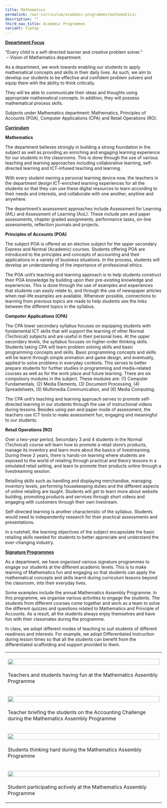 ```yaml
---
title: Mathematics
permalink: /our-curriculum/academic-programmes/mathematics/
description: ""
third_nav_title: Academic Programmes
variant: tiptap
---
```

<p><strong><u>Department Focus</u></strong>
</p>
<p>“Every child is a self-directed learner and creative problem solver.”
<br>&nbsp;– Vision of Mathematics department.</p>
<p>As&nbsp;a department, we work towards enabling our students to apply mathematical
concepts and skills in their daily lives. As such, we aim to develop our
students to be effective and confident problem solvers and equip them with
the ability to think critically.</p>
<p>They will be able to communicate their ideas and thoughts using appropriate
mathematical concepts. In addition, they will possess mathematical process
skills.&nbsp;</p>
<p>Subjects under Mathematics department: Mathematics, Principles of Accounts
(POA), Computer Applications (CPA) and Retail Operations (RO).</p>
<p><strong><u>Curriculum</u></strong>
</p>
<p><strong>Mathematics</strong>
</p>
<p>The department believes strongly in building a strong foundation in the
subject as well as providing an enriching and engaging learning experience
for our students in the classrooms. This is done through the use of various
teaching and learning approaches including collaborative learning, self-directed
learning and ICT-infused teaching and learning.</p>
<p>With every student owning a personal learning device now, the teachers
in the department design ICT-enriched learning experiences for all the
students so that they can use these digital resources to learn according
to their needs and interests, and collaborate with one another, anytime
and anywhere.&nbsp;</p>
<p>The department’s assessment approaches include Assessment for Learning
(AfL) and Assessment of Learning (AoL). These include pen and paper assessments,
chapter graded assignments, performance tasks, on-line assessments, reflection
journals and projects.</p>
<p><strong>Principles of Accounts (POA)</strong>
</p>
<p>The subject POA is offered as an elective subject for the upper secondary
Express and Normal (Academic) courses. Students offering POA are introduced
to the principles and concepts of accounting and their applications in
a variety of business situations. In the process, students will develop
an understanding of the importance of professional ethics.</p>
<p>The POA unit’s teaching and learning approach is to help students construct
their POA knowledge by building upon their pre-existing knowledge and experiences.
This is done through the use of examples and experiences that students
can easily relate to, and through the use of newspaper articles when real-life
examples are available. Whenever possible, connections to learning from
previous topics are made to help students see the links between the different
topics in the syllabus.</p>
<p><strong>Computer Applications (CPA)</strong>&nbsp;</p>
<p>The CPA lower secondary syllabus focuses on equipping students with fundamental
ICT skills that will support the learning of other Normal (Technical) subjects
and are useful in their personal lives. At the upper secondary levels,
the syllabus focuses on higher-order thinking skills. Students taking CPA
will learn problem solving skills and basic programming concepts and skills.
Basic programming concepts and skills will be learnt through simple animation
and game design, and eventually, applied to solve problems in everyday
contexts. This serves to better prepare students for further studies in
programming and media-related courses as well as for the work place and
future learning. There are six compulsory modules in the subject. These
modules are: (1) Computer Fundamentals, (2) Media Elements, (3) Document
Processing, (4) Spreadsheets, (5) Multimedia Communication, and (6) Media
Computing.&nbsp;</p>
<p>The CPA unit’s teaching and learning approach serves to promote self-directed
learning in our students through the use of instructional videos during
lessons. Besides using pen and paper mode of assessment, the teachers use
ICT tools to make assessment fun, engaging and meaningful to our students.</p>
<p><strong>Retail Operations (RO)</strong>
</p>
<p>Over a two-year period, Secondary 3 and 4 students in the Normal (Technical)
course will learn how to promote a retail store’s products, manage its
inventory and learn more about the basics of livestreaming. During these
2 years, there is hands-on learning where students are exposed to the world
of retailing through practical and theory lessons in a simulated retail
setting, and learn to promote their products online through a livestreaming
session.</p>
<p>Retailing skills such as handling and displaying merchandise, managing
inventory levels, performing housekeeping duties and the different aspects
of online retailing are taught. Students will get to learn more about website
building, promoting products and services through short videos and engaging
with customers through their own livestream.</p>
<p>Self-directed learning is another characteristic of the syllabus. Students
would need to independently research for their practical assessments and
presentations.&nbsp;</p>
<p>In a nutshell, the learning objectives of the subject encapsulate the
basic retailing skills needed for students to better appreciate and understand
the ever-changing industry.&nbsp;</p>
<p><strong><u>Signature Programmes</u></strong>
</p>
<p>As a department, we have organised various signature programmes to engage
our students at the different academic levels. This is to make learning
of Mathematics fun and engaging so that students can apply the mathematical
concepts and skills learnt during curriculum lessons beyond the classroom,
into their everyday lives.&nbsp;</p>
<p>Some examples include the annual Mathematics Assembly Programme. In this
programme, we organise various activities to engage the students. The students
from different courses come together and work as a team to solve the different
quizzes and questions related to Mathematics and Principle of Accounts.
As a result, all the students always enjoy themselves and have fun with
their classmates during the programme.</p>
<p>In class, we adopt different modes of teaching to suit students of different
readiness and interests. For example, we adopt Differentiated Instruction
during lesson times so that all the students can benefit from the differentiated
scaffolding and support provided to them.</p>
<table style="minWidth: 25px">
<colgroup>
<col>
</colgroup>
<tbody>
<tr>
<th rowspan="1" colspan="1">
<p></p>
<div class="isomer-image-wrapper">
<img style="width: 100%" height="auto" width="100%" alt="" src="/images/Curriculum/Maths/Maths_2025_01.jpg">
</div>
</th>
</tr>
<tr>
<td rowspan="1" colspan="1">
<p>Teachers and students having fun at the Mathematics Assembly Programme</p>
</td>
</tr>
<tr>
<td rowspan="1" colspan="1">
<p></p>
<div class="isomer-image-wrapper">
<img style="width: 100%" height="auto" width="100%" alt="" src="/images/Curriculum/Maths/Maths_2025_02.jpg">
</div>
</td>
</tr>
<tr>
<td rowspan="1" colspan="1">
<p>Teacher briefing the students on the Accounting Challenge during the Mathematics
Assembly Programme</p>
</td>
</tr>
<tr>
<td rowspan="1" colspan="1">
<p></p>
<div class="isomer-image-wrapper">
<img style="width: 100%" height="auto" width="100%" alt="" src="/images/Curriculum/Maths/Maths_2025_03.jpg">
</div>
</td>
</tr>
<tr>
<td rowspan="1" colspan="1">
<p>Students thinking hard during the Mathematics Assembly Programme</p>
</td>
</tr>
<tr>
<td rowspan="1" colspan="1">
<p></p>
<div class="isomer-image-wrapper">
<img style="width: 100%" height="auto" width="100%" alt="" src="/images/Curriculum/Maths/Maths_2025_04.jpg">
</div>
</td>
</tr>
<tr>
<td rowspan="1" colspan="1">
<p>Student participating actively at the Mathematics Assembly Programme</p>
</td>
</tr>
</tbody>
</table>
<p></p>